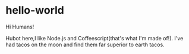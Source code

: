 # hello-world

Hi Humans!

Hubot here,I like Node.js and Coffeescript(that's what I'm made of!).
I've had tacos on the moon and find them far superior to earth tacos.
